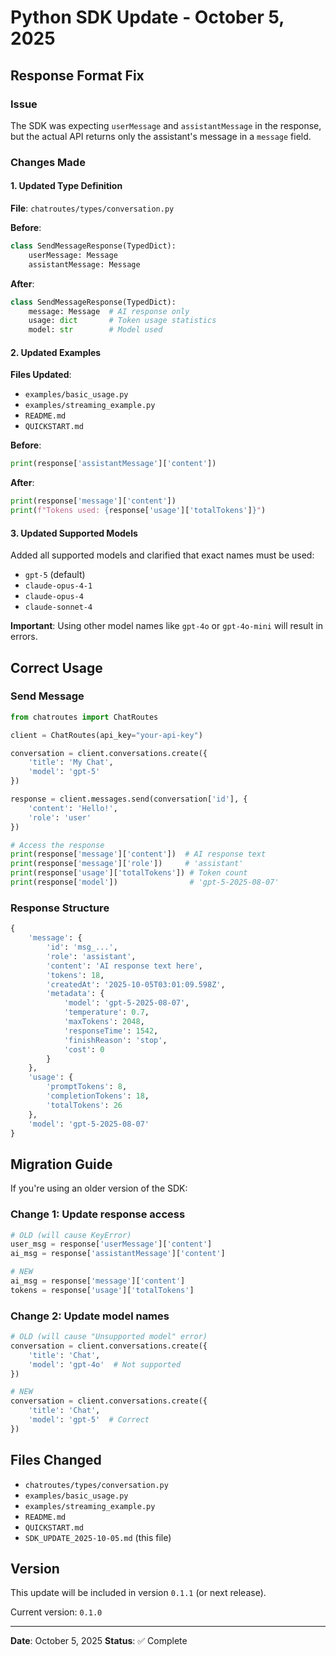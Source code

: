 # Python SDK Update - October 5, 2025

## Response Format Fix

### Issue
The SDK was expecting `userMessage` and `assistantMessage` in the response, but the actual API returns only the assistant's message in a `message` field.

### Changes Made

#### 1. Updated Type Definition

**File**: `chatroutes/types/conversation.py`

**Before**:
```python
class SendMessageResponse(TypedDict):
    userMessage: Message
    assistantMessage: Message
```

**After**:
```python
class SendMessageResponse(TypedDict):
    message: Message  # AI response only
    usage: dict       # Token usage statistics
    model: str        # Model used
```

#### 2. Updated Examples

**Files Updated**:
- `examples/basic_usage.py`
- `examples/streaming_example.py`
- `README.md`
- `QUICKSTART.md`

**Before**:
```python
print(response['assistantMessage']['content'])
```

**After**:
```python
print(response['message']['content'])
print(f"Tokens used: {response['usage']['totalTokens']}")
```

#### 3. Updated Supported Models

Added all supported models and clarified that exact names must be used:

- `gpt-5` (default)
- `claude-opus-4-1`
- `claude-opus-4`
- `claude-sonnet-4`

**Important**: Using other model names like `gpt-4o` or `gpt-4o-mini` will result in errors.

## Correct Usage

### Send Message

```python
from chatroutes import ChatRoutes

client = ChatRoutes(api_key="your-api-key")

conversation = client.conversations.create({
    'title': 'My Chat',
    'model': 'gpt-5'
})

response = client.messages.send(conversation['id'], {
    'content': 'Hello!',
    'role': 'user'
})

# Access the response
print(response['message']['content'])  # AI response text
print(response['message']['role'])     # 'assistant'
print(response['usage']['totalTokens']) # Token count
print(response['model'])                # 'gpt-5-2025-08-07'
```

### Response Structure

```python
{
    'message': {
        'id': 'msg_...',
        'role': 'assistant',
        'content': 'AI response text here',
        'tokens': 18,
        'createdAt': '2025-10-05T03:01:09.598Z',
        'metadata': {
            'model': 'gpt-5-2025-08-07',
            'temperature': 0.7,
            'maxTokens': 2048,
            'responseTime': 1542,
            'finishReason': 'stop',
            'cost': 0
        }
    },
    'usage': {
        'promptTokens': 8,
        'completionTokens': 18,
        'totalTokens': 26
    },
    'model': 'gpt-5-2025-08-07'
}
```

## Migration Guide

If you're using an older version of the SDK:

### Change 1: Update response access

```python
# OLD (will cause KeyError)
user_msg = response['userMessage']['content']
ai_msg = response['assistantMessage']['content']

# NEW
ai_msg = response['message']['content']
tokens = response['usage']['totalTokens']
```

### Change 2: Update model names

```python
# OLD (will cause "Unsupported model" error)
conversation = client.conversations.create({
    'title': 'Chat',
    'model': 'gpt-4o'  # Not supported
})

# NEW
conversation = client.conversations.create({
    'title': 'Chat',
    'model': 'gpt-5'  # Correct
})
```

## Files Changed

- `chatroutes/types/conversation.py`
- `examples/basic_usage.py`
- `examples/streaming_example.py`
- `README.md`
- `QUICKSTART.md`
- `SDK_UPDATE_2025-10-05.md` (this file)

## Version

This update will be included in version `0.1.1` (or next release).

Current version: `0.1.0`

---

**Date**: October 5, 2025
**Status**: ✅ Complete
